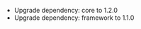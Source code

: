 <!-- The pattern we follow here is to keep the changelog for the latest version -->
<!-- Old changelogs are automatically attached to the GitHub releases -->

- Upgrade dependency: core to 1.2.0
- Upgrade dependency: framework to 1.1.0